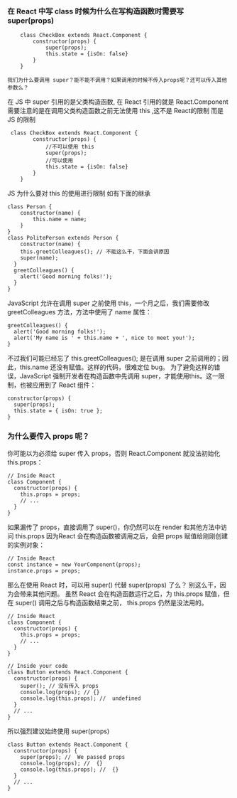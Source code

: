 ### 在 React 中写 class 时候为什么在写构造函数时需要写 super(props)
```
    class CheckBox extends React.Component {
        constructor(props) {
            super(props);
            this.state = {isOn: false}
        }
    }
```
`我们为什么要调用 super？能不能不调用？如果调用的时候不传入props呢？还可以传入其他参数么？`

在 JS 中 super 引用的是父类构造函数, 在 React 引用的就是 React.Component
需要注意的是在调用父类构造函数之前无法使用 this ,这不是 React的限制 而是 JS 的限制
```
 class CheckBox extends React.Component {
        constructor(props) {
            //不可以使用 this
            super(props);
            //可以使用
            this.state = {isOn: false}
        }
    }
```

JS 为什么要对 this 的使用进行限制 如有下面的继承
```
class Person {
    constructor(name) {
        this.name = name;
    }
}
class PolitePerson extends Person {
    constructor(name) {
    this.greetColleagues(); // 不能这么干，下面会讲原因
    super(name);
  }
  greetColleagues() {
    alert('Good morning folks!');
  }
}
```
JavaScript 允许在调用 super 之前使用 this，一个月之后，我们需要修改 greetColleagues 方法，方法中使用了 name 属性：
```
greetColleagues() {
  alert('Good morning folks!');
  alert('My name is ' + this.name + ', nice to meet you!');
}
```
不过我们可能已经忘了 this.greetColleagues(); 是在调用 super 之前调用的；因此，this.name 还没有赋值。这样的代码，很难定位 bug。
为了避免这样的错误，JavaScript 强制开发者在构造函数中先调用 super，才能使用this。这一限制，也被应用到了 React 组件：
```
constructor(props) {
  super(props);
  this.state = { isOn: true };
}
```
### 为什么要传入 props 呢？
你可能以为必须给 super 传入 props，否则 React.Component 就没法初始化 this.props：
```
// Inside React
class Component {
  constructor(props) {
    this.props = props;
    // ...
  }
}
```
如果漏传了 props，直接调用了 super()，你仍然可以在 render 和其他方法中访问 this.props
因为React 会在构造函数被调用之后，会把 props 赋值给刚刚创建的实例对象：
```
// Inside React
const instance = new YourComponent(props);
instance.props = props;
```
那么在使用 React 时，可以用 super() 代替 super(props) 了么？
别这么干，因为会带来其他问题。 虽然 React 会在构造函数运行之后，为 this.props 赋值，但在 super() 调用之后与构造函数结束之前， this.props 仍然是没法用的。
```
// Inside React
class Component {
  constructor(props) {
    this.props = props;
    // ...
  }
}

// Inside your code
class Button extends React.Component {
  constructor(props) {
    super(); // 没有传入 props
    console.log(props); // {}
    console.log(this.props); //  undefined
  }
  // ...
}
```
所以强烈建议始终使用 super(props)
```
class Button extends React.Component {
  constructor(props) {
    super(props); //  We passed props
    console.log(props); //  {}
    console.log(this.props); //  {}
  }
  // ...
}
```
